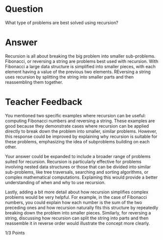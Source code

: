# Question

What type of problems are best solved using recursion?

# Answer
Recursion is all about breaking the big problem into smaller sub-problems. Fibonacci, or reversing a string are problems best used with recursion. With Fibonacci a large data structure is simplified into smaller pieces, with each element having a value of the previous two elements. REversing a string uses recursion by splitting the string into smaller parts and then reassembling them together. 

# Teacher Feedback
You mentioned two specific examples where recursion can be useful: computing Fibonacci numbers and reversing a string. These examples are good because they demonstrate cases where recursion can be applied directly to break down the problem into smaller, similar problems. However, this response could be improved by explaining why recursion is suitable for these problems, emphasizing the idea of subproblems building on each other.

Your answer could be expanded to include a broader range of problems suited for recursion. Recursion is particularly effective for problems involving nested data structures or those that can be divided into similar sub-problems, like tree traversals, searching and sorting algorithms, or complex mathematical computations. Explaining this would provide a better understanding of when and why to use recursion.

Lastly, adding a bit more detail about how recursion simplifies complex problems would be very helpful. For example, in the case of Fibonacci numbers, you could explain how each number is the sum of the two preceding ones and how recursion naturally fits this structure by repeatedly breaking down the problem into smaller pieces. Similarly, for reversing a string, discussing how recursion can split the string into parts and then reassemble it in reverse order would illustrate the concept more clearly.

1/3 Points